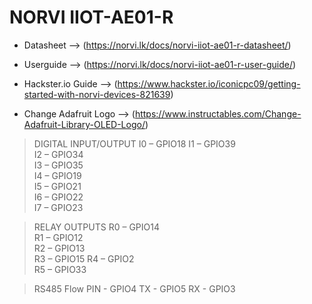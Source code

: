 # NORVI IIOT-AE01-R
- Datasheet --> (https://norvi.lk/docs/norvi-iiot-ae01-r-datasheet/)
- Userguide --> (https://norvi.lk/docs/norvi-iiot-ae01-r-user-guide/)

- Hackster.io Guide --> (https://www.hackster.io/iconicpc09/getting-started-with-norvi-devices-821639)

- Change Adafruit Logo --> (https://www.instructables.com/Change-Adafruit-Library-OLED-Logo/)

> DIGITAL INPUT/OUTPUT 
I0 – GPIO18
I1 – GPIO39  
I2 – GPIO34  
I3 – GPIO35  
I4 – GPIO19  
I5 – GPIO21  
I6 – GPIO22  
I7 – GPIO23 

> RELAY OUTPUTS
R0 – GPIO14  
R1 – GPIO12  
R2 – GPIO13  
R3 – GPIO15 
R4 – GPIO2  
R5 – GPIO33

> RS485
Flow PIN - GPIO4
TX - GPIO5
RX - GPIO3
